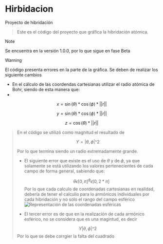 # Hirbidacion
Proyecto de hibridación
>Este es el código del proyecto que gráfica la hibridación atómica.

>[!NOTE]
>Se encuentra en la versión 1.0.0, por lo que sigue en fase Beta

>[!WARNING]
>El código presenta errores en la parte de la gráfica. Se deben de realizar los siguiente cambios
>
> - En el cálculo de las coordendas cartesianas utilizar el radio atómica de Bohr, siendo de esta manera que:
> - 
>
>   $$x=\sin(\theta) *\cos(\phi) * ||r||$$
>
>   $$y=\sin(\theta) * \cos(\phi) * ||r||$$
>
>   $$z=\cos(\theta)*||r||$$
>> En el código se utilizó como magnitud el resultado de
>>
>> $$Y=|\theta,\phi|\^2$$
>>
>> Por lo que termina siendo un radio extremadamente grande.
>> - El siguiente error que existe es el uso de $\theta$ y de $\phi$, ya que solamente se está utilizando los valores pertenecientes de cada campo de forma general, sabiendo que:
>>
>>   $$\theta \epsilon [0,\pi] ^ \phi \epsilon [0,2*\pi]$$
>>   Por lo que cada calculo de coordenadas cartesianas en realidad, debería de tener el calculio para lo armónicos individuales por cada hibridación y no solo el rango del campo esférico
>>   ![Representación de las coordenadas esféricas](https://github.com/JoseAdrianRodriguezGonzalez/Hibridacion/blob/main/assets/Coordenadas_esf%C3%A9ricas_a_rectangulares.svg)
>>   
>> - El tercer error es de que en la realización de cada armónico esférico, no se considera que es una magintud, es decir
>>   
>>  $$Y|\theta,\phi|\^2$$
>>    Por lo que se debe corrgier la falta del cuadrado
